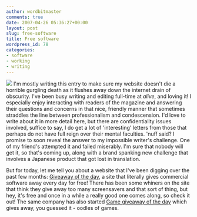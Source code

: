 ```yaml
---
author: wordbitmaster
comments: true
date: 2007-04-26 05:36:27+00:00
layout: post
slug: free-software
title: Free software
wordpress_id: 78
categories:
- software
- working
- writing
---
```


![](http://wordbit.freehostia.com/wp-content/uploads/2007/04/WindowsLiveWriter/Freesoftware_13BD8/ga-logo-image%5B6%5D.gif) I'm mostly writing this entry to make sure my website doesn't die a horrible gurgling death as it flushes away down the internet drain of obscurity. I've been busy writing and editing full-time at _alive_, and loving it! I especially enjoy interacting with readers of the magazine and answering their questions and concerns in that nice, friendly manner that sometimes straddles the line between professionalism and condescension. I'd love to write about it in more detail here, but there are confidentiality issues involved, suffice to say, I do get a lot of 'interesting' letters from those that perhaps do not have full reign over their mental faculties. 'nuff said? I promise to soon reveal the answer to my impossible writer's challenge. One of my friend's attempted it and failed miserably. I'm sure that nobody will get it, so that's coming up, along with a brand spanking new challenge that involves a Japanese product that got lost in translation.

But for today, let me tell you about a website that I've been digging over the past few months: [Giveaway of the day](http://www.giveawayoftheday.com/), a site that literally gives commercial software away every day for free! There has been some whiners on the site that think they give away too many screensavers and that sort of thing, but hey, it's free and once in a while a really good one comes along, so check it out! The same company has also started [Game giveaway of the day](http://game.giveawayoftheday.com/) which gives away, you guessed it - oodles of games. 
